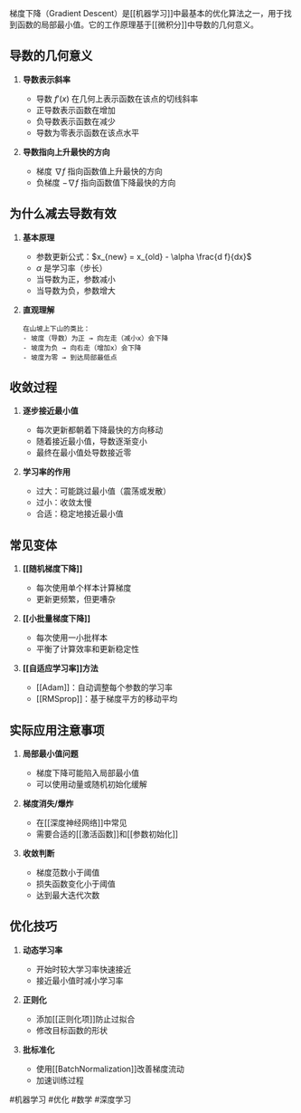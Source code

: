 梯度下降（Gradient Descent）是[[机器学习]]中最基本的优化算法之一，用于找到函数的局部最小值。它的工作原理基于[[微积分]]中导数的几何意义。

## 导数的几何意义

1. **导数表示斜率**
   - 导数 $f'(x)$ 在几何上表示函数在该点的切线斜率
   - 正导数表示函数在增加
   - 负导数表示函数在减少
   - 导数为零表示函数在该点水平

2. **导数指向上升最快的方向**
   - 梯度 $\nabla f$ 指向函数值上升最快的方向
   - 负梯度 $-\nabla f$ 指向函数值下降最快的方向

## 为什么减去导数有效

1. **基本原理**
   - 参数更新公式：$x_{new} = x_{old} - \alpha \frac{d f}{dx}$
   - $\alpha$ 是学习率（步长）
   - 当导数为正，参数减小
   - 当导数为负，参数增大

2. **直观理解**
   ```
   在山坡上下山的类比：
   - 坡度（导数）为正 → 向左走（减小x）会下降
   - 坡度为负 → 向右走（增加x）会下降
   - 坡度为零 → 到达局部最低点
   ```

## 收敛过程

1. **逐步接近最小值**
   - 每次更新都朝着下降最快的方向移动
   - 随着接近最小值，导数逐渐变小
   - 最终在最小值处导数接近零

2. **学习率的作用**
   - 过大：可能跳过最小值（震荡或发散）
   - 过小：收敛太慢
   - 合适：稳定地接近最小值

## 常见变体

1. **[[随机梯度下降]]**
   - 每次使用单个样本计算梯度
   - 更新更频繁，但更嘈杂

2. **[[小批量梯度下降]]**
   - 每次使用一小批样本
   - 平衡了计算效率和更新稳定性

3. **[[自适应学习率]]方法**
   - [[Adam]]：自动调整每个参数的学习率
   - [[RMSprop]]：基于梯度平方的移动平均

## 实际应用注意事项

1. **局部最小值问题**
   - 梯度下降可能陷入局部最小值
   - 可以使用动量或随机初始化缓解

2. **梯度消失/爆炸**
   - 在[[深度神经网络]]中常见
   - 需要合适的[[激活函数]]和[[参数初始化]]

3. **收敛判断**
   - 梯度范数小于阈值
   - 损失函数变化小于阈值
   - 达到最大迭代次数

## 优化技巧

1. **动态学习率**
   - 开始时较大学习率快速接近
   - 接近最小值时减小学习率

2. **正则化**
   - 添加[[正则化项]]防止过拟合
   - 修改目标函数的形状

3. **批标准化**
   - 使用[[BatchNormalization]]改善梯度流动
   - 加速训练过程

#机器学习 #优化 #数学 #深度学习 